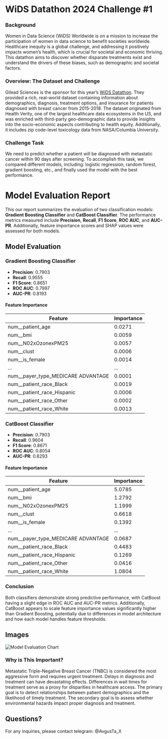 # WiDS Datathon 2024 Challenge #1

### Background

Women in Data Science (WiDS) Worldwide is on a mission to increase the participation of women in data science to benefit societies worldwide. Healthcare inequity is a global challenge, and addressing it positively impacts women’s health, which is crucial for societal and economic thriving. This datathon aims to discover whether disparate treatments exist and understand the drivers of these biases, such as demographic and societal factors.

### Overview: The Dataset and Challenge

Gilead Sciences is the sponsor for this year’s [WiDS Datathon](https://www.widsworldwide.org/learn/datathon/). They provided a rich, real-world dataset containing information about demographics, diagnosis, treatment options, and insurance for patients diagnosed with breast cancer from 2015-2018. The dataset originated from Health Verity, one of the largest healthcare data ecosystems in the US, and was enriched with third-party geo-demographic data to provide insights into the socio-economic aspects contributing to health equity. Additionally, it includes zip code-level toxicology data from NASA/Columbia University.

### Challenge Task

We need to predict whether a patient will be diagnosed with metastatic cancer within 90 days after screening.
To accomplish this task, we compared different models, including: logistic regression, random forest, gradient boosting, etc., and finally used the model with the best performance.


# Model Evaluation Report

This our report summarizes the evaluation of two classification models: **Gradient Boosting Classifier** and **CatBoost Classifier**. The performance metrics measured include **Precision**, **Recall**, **F1 Score**, **ROC AUC**, and **AUC-PR**. Additionally, feature importance scores and SHAP values were assessed for both models.

## Model Evaluation

### Gradient Boosting Classifier
- **Precision**: 0.7903
- **Recall**: 0.9555
- **F1 Score**: 0.8651
- **ROC AUC**: 0.7997
- **AUC-PR**: 0.8193

#### Feature Importance
| Feature | Importance |
|---------|------------|
| num__patient_age | 0.0271 |
| num__bmi | 0.0059 |
| num__N02xOzonexPM25 | 0.0057 |
| num__clust | 0.0006 |
| num__is_female | 0.0014 |
| ... | ... |
| num__payer_type_MEDICARE ADVANTAGE | 0.0001 |
| num__patient_race_Black | 0.0019 |
| num__patient_race_Hispanic | 0.0006 |
| num__patient_race_Other | 0.0002 |
| num__patient_race_White | 0.0013 |

### CatBoost Classifier
- **Precision**: 0.7903
- **Recall**: 0.9604
- **F1 Score**: 0.8671
- **ROC AUC**: 0.8054
- **AUC-PR**: 0.8293

#### Feature Importance
| Feature | Importance |
|---------|------------|
| num__patient_age | 5.0785 |
| num__bmi | 1.2792 |
| num__N02xOzonexPM25 | 1.1999 |
| num__clust | 0.6618 |
| num__is_female | 0.1392 |
| ... | ... |
| num__payer_type_MEDICARE ADVANTAGE | 0.0687 |
| num__patient_race_Black | 0.4483 |
| num__patient_race_Hispanic | 0.1269 |
| num__patient_race_Other | 0.0416 |
| num__patient_race_White | 1.0804 |

### Conclusion
Both classifiers demonstrate strong predictive performance, with CatBoost having a slight edge in ROC AUC and AUC-PR metrics. Additionally, CatBoost appears to scale feature importance values significantly higher than Gradient Boosting, potentially due to differences in model architecture and how each model handles feature thresholds.

## Images
![Model Evaluation Chart](model_evaluation.png)


### Why is This Important?

Metastatic Triple-Negative Breast Cancer (TNBC) is considered the most aggressive form and requires urgent treatment. Delays in diagnosis and treatment can have devastating effects. Differences in wait times for treatment serve as a proxy for disparities in healthcare access. The primary goal is to detect relationships between patient demographics and the likelihood of timely treatment. The secondary goal is to assess whether environmental hazards impact proper diagnosis and treatment.

## Questions?

For any inquiries, please contact telegram: @AvgusTa_X



